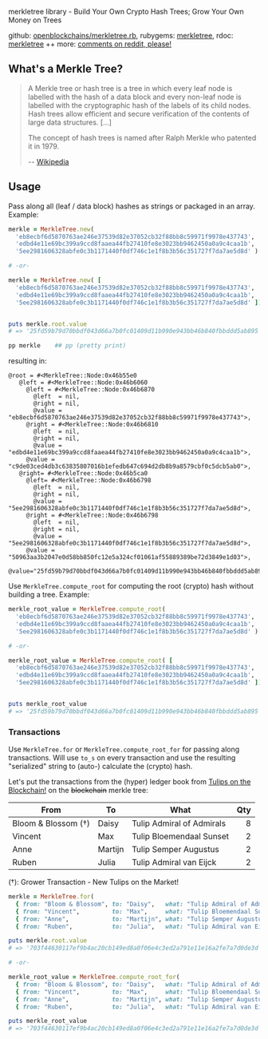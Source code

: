 
merkletree library - Build Your Own Crypto Hash Trees; Grow Your Own Money on Trees


github: [openblockchains/merkletree.rb](https://github.com/openblockchains/merkletree.rb),
rubygems: [merkletree](https://rubygems.org/gems/merkletree),
rdoc: [merkletree](http://rubydoc.info/gems/merkletree) ++
more: [comments on reddit, please!](https://www.reddit.com/r/ruby/comments/7ktud7/day_19_ruby_advent_calendar_2017_merkletree_build/)


## What's a Merkle Tree?

> A Merkle tree or hash tree is a tree in which every leaf node is labelled with
> the hash of a data block and every non-leaf node is labelled with the
> cryptographic hash of the labels of its child nodes.
> Hash trees allow efficient and secure verification of the
> contents of large data structures. [...]
>
> The concept of hash trees is named after Ralph Merkle
> who patented it in 1979.
>
> -- [Wikipedia](https://en.wikipedia.org/wiki/Merkle_tree)


## Usage


Pass along all (leaf / data block) hashes as strings or packaged in an array.
Example:

``` ruby
merkle = MerkleTree.new(
  'eb8ecbf6d5870763ae246e37539d82e37052cb32f88bb8c59971f9978e437743',
  'edbd4e11e69bc399a9ccd8faaea44fb27410fe8e3023bb9462450a0a9c4caa1b',
  '5ee2981606328abfe0c3b1171440f0df746c1e1f8b3b56c351727f7da7ae5d8d' )

# -or-

merkle = MerkleTree.new( [
  'eb8ecbf6d5870763ae246e37539d82e37052cb32f88bb8c59971f9978e437743',
  'edbd4e11e69bc399a9ccd8faaea44fb27410fe8e3023bb9462450a0a9c4caa1b',
  '5ee2981606328abfe0c3b1171440f0df746c1e1f8b3b56c351727f7da7ae5d8d' ])


puts merkle.root.value
# => '25fd59b79d70bbdf043d66a7b0fc01409d11b990e943bb46b840fbbddd5ab895'

pp merkle    ## pp (pretty print)
```

resulting in:

```
@root = #<MerkleTree::Node:0x46b55e0
   @left = #<MerkleTree::Node:0x46b6060
     @left = #<MerkleTree::Node:0x46b6870
       @left  = nil,
       @right = nil,
       @value = "eb8ecbf6d5870763ae246e37539d82e37052cb32f88bb8c59971f9978e437743">,
     @right = #<MerkleTree::Node:0x46b6810
       @left  = nil,
       @right = nil,
       @value = "edbd4e11e69bc399a9ccd8faaea44fb27410fe8e3023bb9462450a0a9c4caa1b">,
     @value = "c9de03ced4db3c63835807016b1efedb647c694d2db8b9a8579cbf0c5dcb5ab0">,
   @right= #<MerkleTree::Node:0x46b5ca0
     @left= #<MerkleTree::Node:0x46b6798
       @left  = nil,
       @right = nil,
       @value = "5ee2981606328abfe0c3b1171440f0df746c1e1f8b3b56c351727f7da7ae5d8d">,
     @right = #<MerkleTree::Node:0x46b6798
       @left  = nil,
       @right = nil,
       @value = "5ee2981606328abfe0c3b1171440f0df746c1e1f8b3b56c351727f7da7ae5d8d">,
     @value = "50963aa3b2047e0d58bb850fc12e5a324cf01061af55889389be72d3849e1d03">,
   @value="25fd59b79d70bbdf043d66a7b0fc01409d11b990e943bb46b840fbbddd5ab895">>
```


Use `MerkleTree.compute_root` for computing the root (crypto) hash without building a
tree. Example:

``` ruby
merkle_root_value = MerkleTree.compute_root(
  'eb8ecbf6d5870763ae246e37539d82e37052cb32f88bb8c59971f9978e437743',
  'edbd4e11e69bc399a9ccd8faaea44fb27410fe8e3023bb9462450a0a9c4caa1b',
  '5ee2981606328abfe0c3b1171440f0df746c1e1f8b3b56c351727f7da7ae5d8d' )

# -or-

merkle_root_value = MerkleTree.compute_root( [
  'eb8ecbf6d5870763ae246e37539d82e37052cb32f88bb8c59971f9978e437743',
  'edbd4e11e69bc399a9ccd8faaea44fb27410fe8e3023bb9462450a0a9c4caa1b',
  '5ee2981606328abfe0c3b1171440f0df746c1e1f8b3b56c351727f7da7ae5d8d' ])


puts merkle_root_value
# => '25fd59b79d70bbdf043d66a7b0fc01409d11b990e943bb46b840fbbddd5ab895'
```


### Transactions

Use `MerkleTree.for` or `MerkleTree.compute_root_for` for passing along transactions.
Will use `to_s` on every transaction and use the resulting "serialized" string
to (auto-) calculate the (crypto) hash.

Let's put the transactions from the (hyper) ledger book from [Tulips on the Blockchain!](https://github.com/openblockchains/tulips)
on the ~~blockchain~~ merkle tree:


| From                | To           | What                      | Qty |
|---------------------|--------------|---------------------------|----:|
| Bloom & Blossom (†) | Daisy        | Tulip Admiral of Admirals |   8 |
| Vincent             | Max          | Tulip Bloemendaal Sunset  |   2 |
| Anne                | Martijn      | Tulip Semper Augustus     |   2 |
| Ruben               | Julia        | Tulip Admiral van Eijck   |   2 |

(†): Grower Transaction - New Tulips on the Market!

``` ruby
merkle = MerkleTree.for(
  { from: "Bloom & Blossom", to: "Daisy",   what: "Tulip Admiral of Admirals", qty: 8 },
  { from: "Vincent",         to: "Max",     what: "Tulip Bloemendaal Sunset",  qty: 2 },
  { from: "Anne",            to: "Martijn", what: "Tulip Semper Augustus",     qty: 2 },
  { from: "Ruben",           to: "Julia",   what: "Tulip Admiral van Eijck",   qty: 2 } )

puts merkle.root.value
# => '703f44630117ef9b4ac20cb149ed8a0f06e4c3ed2a791e11e16a2fe7a7d0de3d'

# -or-

merkle_root_value = MerkleTree.compute_root_for(
  { from: "Bloom & Blossom", to: "Daisy",   what: "Tulip Admiral of Admirals", qty: 8 },
  { from: "Vincent",         to: "Max",     what: "Tulip Bloemendaal Sunset",  qty: 2 },
  { from: "Anne",            to: "Martijn", what: "Tulip Semper Augustus",     qty: 2 },
  { from: "Ruben",           to: "Julia",   what: "Tulip Admiral van Eijck",   qty: 2 } )

puts merkle_root_value
# => '703f44630117ef9b4ac20cb149ed8a0f06e4c3ed2a791e11e16a2fe7a7d0de3d'
```
